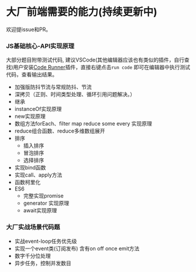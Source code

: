 # 大厂前端需要的能力(持续更新中)

欢迎提issue和PR。

### JS基础核心-API实现原理

<!-- TODO: vscode 打断点调试 -->
大部分题目附带测试代码, 建议VSCode(其他编辑器应该也有类似的插件，自行查找)用户安装[Code Runner](https://marketplace.visualstudio.com/items?itemName=formulahendry.code-runner)插件，直接右键点击`run code` 即可在编辑器中执行测试代码，查看输出结果。

<!-- TODO: 添加链接 -->
* 加强版防抖节流与常规防抖、节流
* 深拷贝（正则、时间类型处理、循环引用问题解决。）
* 继承
* instanceOf实现原理
* new实现原理
* 数组方法forEach、filter map reduce some every 实现原理
* reduce组合函数、reduce多维数组展开
* 排序
    * 插入排序
    * 冒泡排序
    * 选择排序
* 实现bind函数
* 实现call、apply方法
* 函数柯里化
* ES6
    * 完整实现promise
    * generator 实现原理
    * await实现原理

### 大厂实战场景代码题

* 实战event-loop任务优先级
* 实现一个event类(订阅发布) 含有on off once emit方法
* 数字千分位处理
* 异步任务，控制并发数目



